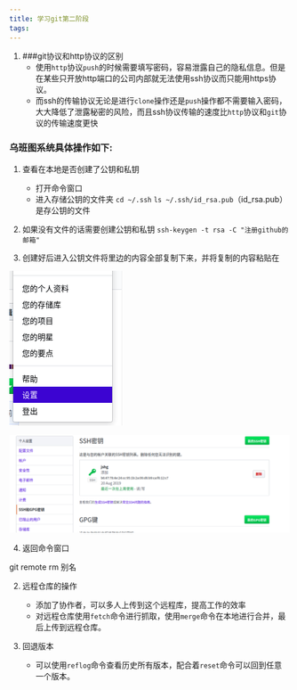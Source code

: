 ```yaml
---
title: 学习git第二阶段
tags:
---
```





1. ###git协议和http协议的区别
    - 使用`http`协议`push`的时候需要填写密码，容易泄露自己的隐私信息。但是在某些只开放http端口的公司内部就无法使用ssh协议而只能用https协议。
    - 而ssh的传输协议无论是进行`clone`操作还是`push`操作都不需要输入密码，大大降低了泄露秘密的风险，而且ssh协议传输的速度比`http`协议和`git`协议的传输速度更快

### 乌班图系统具体操作如下:

1. 查看在本地是否创建了公钥和私钥
    - 打开命令窗口
    - 进入存储公钥的文件夹
    `cd ~/.ssh`
    `ls ~/.ssh/id_rsa.pub`（id_rsa.pub）是存公钥的文件

2. 如果没有文件的话需要创建公钥和私钥
`ssh-keygen -t rsa -C "注册github的邮箱"`

3. 创建好后进入公钥文件将里边的内容全部复制下来，并将复制的内容粘贴在

![图片损坏](/assets/img/20190819/sz.png)

![图片损坏](/assets/img/20190819/gy.png)

4. 返回命令窗口
    
git remote rm 别名

2.  远程仓库的操作
    - 添加了协作者，可以多人上传到这个远程库，提高工作的效率
    - 对远程仓库使用`fetch`命令进行抓取，使用`merge`命令在本地进行合并，最后上传到远程仓库。

3. 回退版本
    - 可以使用`reflog`命令查看历史所有版本，配合着`reset`命令可以回到任意一个版本。
    

